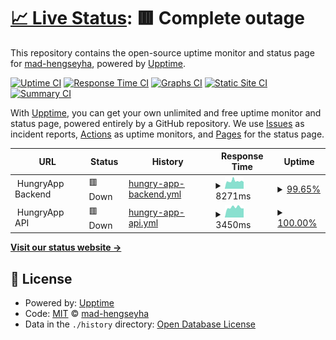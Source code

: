 # [📈 Live Status](https://mad-hengseyha.github.io/hungry-app-status): <!--live status--> **🟥 Complete outage**

This repository contains the open-source uptime monitor and status page for [mad-hengseyha](https://mad-hengseyha.github.io/hungry-app-status), powered by [Upptime](https://github.com/upptime/upptime).

[![Uptime CI](https://github.com/mad-hengseyha/hungry-app-status/workflows/Uptime%20CI/badge.svg)](https://github.com/mad-hengseyha/hungry-app-status/actions?query=workflow%3A%22Uptime+CI%22)
[![Response Time CI](https://github.com/mad-hengseyha/hungry-app-status/workflows/Response%20Time%20CI/badge.svg)](https://github.com/mad-hengseyha/hungry-app-status/actions?query=workflow%3A%22Response+Time+CI%22)
[![Graphs CI](https://github.com/mad-hengseyha/hungry-app-status/workflows/Graphs%20CI/badge.svg)](https://github.com/mad-hengseyha/hungry-app-status/actions?query=workflow%3A%22Graphs+CI%22)
[![Static Site CI](https://github.com/mad-hengseyha/hungry-app-status/workflows/Static%20Site%20CI/badge.svg)](https://github.com/mad-hengseyha/hungry-app-status/actions?query=workflow%3A%22Static+Site+CI%22)
[![Summary CI](https://github.com/mad-hengseyha/hungry-app-status/workflows/Summary%20CI/badge.svg)](https://github.com/mad-hengseyha/hungry-app-status/actions?query=workflow%3A%22Summary+CI%22)

With [Upptime](https://upptime.js.org), you can get your own unlimited and free uptime monitor and status page, powered entirely by a GitHub repository. We use [Issues](https://github.com/mad-hengseyha/hungry-app-status/issues) as incident reports, [Actions](https://github.com/mad-hengseyha/hungry-app-status/actions) as uptime monitors, and [Pages](https://mad-hengseyha.github.io/hungry-app-status) for the status page.

<!--start: status pages-->
<!-- This summary is generated by Upptime (https://github.com/upptime/upptime) -->
<!-- Do not edit this manually, your changes will be overwritten -->
<!-- prettier-ignore -->
| URL | Status | History | Response Time | Uptime |
| --- | ------ | ------- | ------------- | ------ |
| <img alt="" src="https://assets.website-files.com/615a7301656c0a8be70fc9b1/620dcb90a7f4744361044a28_hungryapp-secondary-logo-no-border-01.svg" height="13"> HungryApp Backend | 🟥 Down | [hungry-app-backend.yml](https://github.com/mad-hengseyha/hungry-app-status/commits/HEAD/history/hungry-app-backend.yml) | <details><summary><img alt="Response time graph" src="./graphs/hungry-app-backend/response-time-week.png" height="20"> 8271ms</summary><br><a href="https://status.hungryapp.asia/history/hungry-app-backend"><img alt="Response time 7947" src="https://img.shields.io/endpoint?url=https%3A%2F%2Fraw.githubusercontent.com%2Fmad-hengseyha%2Fhungry-app-status%2FHEAD%2Fapi%2Fhungry-app-backend%2Fresponse-time.json"></a><br><a href="https://status.hungryapp.asia/history/hungry-app-backend"><img alt="24-hour response time 11912" src="https://img.shields.io/endpoint?url=https%3A%2F%2Fraw.githubusercontent.com%2Fmad-hengseyha%2Fhungry-app-status%2FHEAD%2Fapi%2Fhungry-app-backend%2Fresponse-time-day.json"></a><br><a href="https://status.hungryapp.asia/history/hungry-app-backend"><img alt="7-day response time 8271" src="https://img.shields.io/endpoint?url=https%3A%2F%2Fraw.githubusercontent.com%2Fmad-hengseyha%2Fhungry-app-status%2FHEAD%2Fapi%2Fhungry-app-backend%2Fresponse-time-week.json"></a><br><a href="https://status.hungryapp.asia/history/hungry-app-backend"><img alt="30-day response time 10591" src="https://img.shields.io/endpoint?url=https%3A%2F%2Fraw.githubusercontent.com%2Fmad-hengseyha%2Fhungry-app-status%2FHEAD%2Fapi%2Fhungry-app-backend%2Fresponse-time-month.json"></a><br><a href="https://status.hungryapp.asia/history/hungry-app-backend"><img alt="1-year response time 7947" src="https://img.shields.io/endpoint?url=https%3A%2F%2Fraw.githubusercontent.com%2Fmad-hengseyha%2Fhungry-app-status%2FHEAD%2Fapi%2Fhungry-app-backend%2Fresponse-time-year.json"></a></details> | <details><summary><a href="https://status.hungryapp.asia/history/hungry-app-backend">99.65%</a></summary><a href="https://status.hungryapp.asia/history/hungry-app-backend"><img alt="All-time uptime 99.60%" src="https://img.shields.io/endpoint?url=https%3A%2F%2Fraw.githubusercontent.com%2Fmad-hengseyha%2Fhungry-app-status%2FHEAD%2Fapi%2Fhungry-app-backend%2Fuptime.json"></a><br><a href="https://status.hungryapp.asia/history/hungry-app-backend"><img alt="24-hour uptime 98.89%" src="https://img.shields.io/endpoint?url=https%3A%2F%2Fraw.githubusercontent.com%2Fmad-hengseyha%2Fhungry-app-status%2FHEAD%2Fapi%2Fhungry-app-backend%2Fuptime-day.json"></a><br><a href="https://status.hungryapp.asia/history/hungry-app-backend"><img alt="7-day uptime 99.65%" src="https://img.shields.io/endpoint?url=https%3A%2F%2Fraw.githubusercontent.com%2Fmad-hengseyha%2Fhungry-app-status%2FHEAD%2Fapi%2Fhungry-app-backend%2Fuptime-week.json"></a><br><a href="https://status.hungryapp.asia/history/hungry-app-backend"><img alt="30-day uptime 98.83%" src="https://img.shields.io/endpoint?url=https%3A%2F%2Fraw.githubusercontent.com%2Fmad-hengseyha%2Fhungry-app-status%2FHEAD%2Fapi%2Fhungry-app-backend%2Fuptime-month.json"></a><br><a href="https://status.hungryapp.asia/history/hungry-app-backend"><img alt="1-year uptime 99.60%" src="https://img.shields.io/endpoint?url=https%3A%2F%2Fraw.githubusercontent.com%2Fmad-hengseyha%2Fhungry-app-status%2FHEAD%2Fapi%2Fhungry-app-backend%2Fuptime-year.json"></a></details>
| <img alt="" src="https://assets.website-files.com/615a7301656c0a8be70fc9b1/620dcb90a7f4744361044a28_hungryapp-secondary-logo-no-border-01.svg" height="13"> HungryApp API | 🟥 Down | [hungry-app-api.yml](https://github.com/mad-hengseyha/hungry-app-status/commits/HEAD/history/hungry-app-api.yml) | <details><summary><img alt="Response time graph" src="./graphs/hungry-app-api/response-time-week.png" height="20"> 3450ms</summary><br><a href="https://status.hungryapp.asia/history/hungry-app-api"><img alt="Response time 4264" src="https://img.shields.io/endpoint?url=https%3A%2F%2Fraw.githubusercontent.com%2Fmad-hengseyha%2Fhungry-app-status%2FHEAD%2Fapi%2Fhungry-app-api%2Fresponse-time.json"></a><br><a href="https://status.hungryapp.asia/history/hungry-app-api"><img alt="24-hour response time 4147" src="https://img.shields.io/endpoint?url=https%3A%2F%2Fraw.githubusercontent.com%2Fmad-hengseyha%2Fhungry-app-status%2FHEAD%2Fapi%2Fhungry-app-api%2Fresponse-time-day.json"></a><br><a href="https://status.hungryapp.asia/history/hungry-app-api"><img alt="7-day response time 3450" src="https://img.shields.io/endpoint?url=https%3A%2F%2Fraw.githubusercontent.com%2Fmad-hengseyha%2Fhungry-app-status%2FHEAD%2Fapi%2Fhungry-app-api%2Fresponse-time-week.json"></a><br><a href="https://status.hungryapp.asia/history/hungry-app-api"><img alt="30-day response time 6644" src="https://img.shields.io/endpoint?url=https%3A%2F%2Fraw.githubusercontent.com%2Fmad-hengseyha%2Fhungry-app-status%2FHEAD%2Fapi%2Fhungry-app-api%2Fresponse-time-month.json"></a><br><a href="https://status.hungryapp.asia/history/hungry-app-api"><img alt="1-year response time 4264" src="https://img.shields.io/endpoint?url=https%3A%2F%2Fraw.githubusercontent.com%2Fmad-hengseyha%2Fhungry-app-status%2FHEAD%2Fapi%2Fhungry-app-api%2Fresponse-time-year.json"></a></details> | <details><summary><a href="https://status.hungryapp.asia/history/hungry-app-api">100.00%</a></summary><a href="https://status.hungryapp.asia/history/hungry-app-api"><img alt="All-time uptime 99.64%" src="https://img.shields.io/endpoint?url=https%3A%2F%2Fraw.githubusercontent.com%2Fmad-hengseyha%2Fhungry-app-status%2FHEAD%2Fapi%2Fhungry-app-api%2Fuptime.json"></a><br><a href="https://status.hungryapp.asia/history/hungry-app-api"><img alt="24-hour uptime 99.99%" src="https://img.shields.io/endpoint?url=https%3A%2F%2Fraw.githubusercontent.com%2Fmad-hengseyha%2Fhungry-app-status%2FHEAD%2Fapi%2Fhungry-app-api%2Fuptime-day.json"></a><br><a href="https://status.hungryapp.asia/history/hungry-app-api"><img alt="7-day uptime 100.00%" src="https://img.shields.io/endpoint?url=https%3A%2F%2Fraw.githubusercontent.com%2Fmad-hengseyha%2Fhungry-app-status%2FHEAD%2Fapi%2Fhungry-app-api%2Fuptime-week.json"></a><br><a href="https://status.hungryapp.asia/history/hungry-app-api"><img alt="30-day uptime 98.98%" src="https://img.shields.io/endpoint?url=https%3A%2F%2Fraw.githubusercontent.com%2Fmad-hengseyha%2Fhungry-app-status%2FHEAD%2Fapi%2Fhungry-app-api%2Fuptime-month.json"></a><br><a href="https://status.hungryapp.asia/history/hungry-app-api"><img alt="1-year uptime 99.64%" src="https://img.shields.io/endpoint?url=https%3A%2F%2Fraw.githubusercontent.com%2Fmad-hengseyha%2Fhungry-app-status%2FHEAD%2Fapi%2Fhungry-app-api%2Fuptime-year.json"></a></details>

<!--end: status pages-->

[**Visit our status website →**](https://mad-hengseyha.github.io/hungry-app-status)

## 📄 License

- Powered by: [Upptime](https://github.com/upptime/upptime)
- Code: [MIT](./LICENSE) © [mad-hengseyha](https://mad-hengseyha.github.io/hungry-app-status)
- Data in the `./history` directory: [Open Database License](https://opendatacommons.org/licenses/odbl/1-0/)
